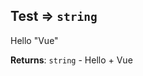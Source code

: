 <a name="module_Test"></a>

## Test ⇒ <code>string</code>
Hello "Vue"

**Returns**: <code>string</code> - Hello + Vue  
